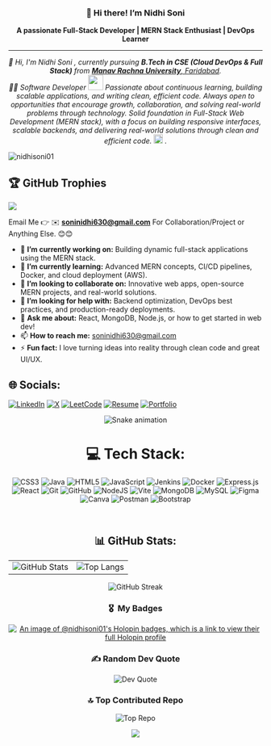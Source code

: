 <h3 align="center">👋 Hi there! I’m Nidhi Soni</h3>

<p align="center"><strong>A passionate Full-Stack Developer | MERN Stack Enthusiast | DevOps Learner</strong></p>

<hr />
<p align="center">
  <em>
    👋 Hi, I'm Nidhi Soni , currently pursuing <b>B.Tech in CSE (Cloud DevOps & Full Stack)</b> from 
    <a href="https://manavrachna.edu.in/"><b>Manav Rachna University</b>, Faridabad</a>. <br>
   👩‍💻 Software Developer
<img src="https://github.com/TheDudeThatCode/TheDudeThatCode/blob/master/Assets/Developer.gif" width="30px">
Passionate about continuous learning, building scalable applications, and writing clean, efficient code. Always open to opportunities that encourage growth, collaboration, and solving real-world problems through technology.
    Solid foundation in Full-Stack Web Development (MERN stack), with a focus on building responsive interfaces, scalable backends, and delivering real-world solutions through clean and efficient code.
    <img src="https://github.com/TheDudeThatCode/TheDudeThatCode/blob/master/Assets/Rocket.gif" width="18px"> 
    .
  </em> 
  <br>
<!--   <img src="https://media.giphy.com/media/VgCDAzcKvsR6OM0uWg/giphy.gif" width="50" /> 
  <b><i>Learning while HOPING & HUSTLING!!!</i></b> 
  <img src="https://media.giphy.com/media/7j2hfyeVcDtf2/giphy.gif" width="50" /> -->
</p>






<p align="left"> <img src="https://komarev.com/ghpvc/?username=nidhisoni01&label=Profile%20views&color=0e75b6&style=flat" alt="nidhisoni01" /> </p>


## 🏆 GitHub Trophies
![](https://github-profile-trophy.vercel.app/?username=nidhisoni01&theme=onedark&no-frame=false&no-bg=false&margin-w=4)


Email Me 👉 ✉️ **soninidhi630@gmail.com** For Collaboration/Project or Anything Else. 😊😊

- 🔭 **I’m currently working on:** Building dynamic full-stack applications using the MERN stack.
- 🌱 **I’m currently learning:** Advanced MERN concepts, CI/CD pipelines, Docker, and cloud deployment (AWS).
- 👯 **I’m looking to collaborate on:** Innovative web apps, open-source MERN projects, and real-world solutions.
- 🤔 **I’m looking for help with:** Backend optimization, DevOps best practices, and production-ready deployments.
- 💬 **Ask me about:** React, MongoDB, Node.js, or how to get started in web dev!
- 📫 **How to reach me:** soninidhi630@gmail.com
- ⚡ **Fun fact:** I love turning ideas into reality through clean code and great UI/UX.

## 🌐 Socials:
[![LinkedIn](https://img.shields.io/badge/LinkedIn-%230077B5.svg?logo=linkedin&logoColor=white)](https://linkedin.com/in/nidhi-soni-b06449250)
[![X](https://img.shields.io/badge/X-black.svg?logo=X&logoColor=white)](https://x.com/NidhiSoni01234)
[![LeetCode](https://img.shields.io/badge/LeetCode-orange.svg?logo=leetcode&logoColor=white)](https://leetcode.com/u/soninidhi1/)
[![Resume](https://img.shields.io/badge/Resume-PDF-blue.svg?logo=adobeacrobatreader&logoColor=white)](https://drive.google.com/file/d/1EIVunfegUxkkoWH37dKJuZ0WQeOqK8zO/view?usp=sharing)
[![Portfolio](https://img.shields.io/badge/Portfolio-%2300C896.svg?logo=vercel&logoColor=white)](https://portfolio-nidhisoni.netlify.app/)


<!-- Snake Game Repo View -->

<div align="center">
  <img src="https://profile-readme-generator.com/assets/snake.svg" alt="Snake animation" />
</div>

<div align="center">

# 💻 Tech Stack:

![CSS3](https://img.shields.io/badge/css3-%231572B6.svg?style=for-the-badge&logo=css3&logoColor=white)
![Java](https://img.shields.io/badge/java-%23ED8B00.svg?style=for-the-badge&logo=openjdk&logoColor=white)
![HTML5](https://img.shields.io/badge/html5-%23E34F26.svg?style=for-the-badge&logo=html5&logoColor=white)
![JavaScript](https://img.shields.io/badge/javascript-%23323330.svg?style=for-the-badge&logo=javascript&logoColor=%23F7DF1E)
![Jenkins](https://img.shields.io/badge/jenkins-%232C5263.svg?style=for-the-badge&logo=jenkins&logoColor=white)
![Docker](https://img.shields.io/badge/docker-%230db7ed.svg?style=for-the-badge&logo=docker&logoColor=white)
![Express.js](https://img.shields.io/badge/express.js-%23404d59.svg?style=for-the-badge&logo=express&logoColor=%2361DAFB)
![React](https://img.shields.io/badge/react-%2320232a.svg?style=for-the-badge&logo=react&logoColor=%2361DAFB)
![Git](https://img.shields.io/badge/git-%23F05033.svg?style=for-the-badge&logo=git&logoColor=white)
![GitHub](https://img.shields.io/badge/github-%23121011.svg?style=for-the-badge&logo=github&logoColor=white)
![NodeJS](https://img.shields.io/badge/node.js-6DA55F?style=for-the-badge&logo=node.js&logoColor=white)
![Vite](https://img.shields.io/badge/vite-%23646CFF.svg?style=for-the-badge&logo=vite&logoColor=white)
![MongoDB](https://img.shields.io/badge/MongoDB-%234ea94b.svg?style=for-the-badge&logo=mongodb&logoColor=white)
![MySQL](https://img.shields.io/badge/mysql-4479A1.svg?style=for-the-badge&logo=mysql&logoColor=white)
![Figma](https://img.shields.io/badge/figma-%23F24E1E.svg?style=for-the-badge&logo=figma&logoColor=white)
![Canva](https://img.shields.io/badge/Canva-%2300C4CC.svg?style=for-the-badge&logo=Canva&logoColor=white)
![Postman](https://img.shields.io/badge/Postman-FF6C37?style=for-the-badge&logo=postman&logoColor=white)
![Bootstrap](https://img.shields.io/badge/bootstrap-%238511FA.svg?style=for-the-badge&logo=bootstrap&logoColor=white)

<br/>

<h2>📊 GitHub Stats:</h2>

<table>
  <tr>
    <td>
      <img src="https://github-readme-stats.vercel.app/api?username=nidhisoni01&theme=rose_pine&hide_border=false&include_all_commits=true&count_private=false" alt="GitHub Stats"/>
    </td>
    <td>
      <img src="https://github-readme-stats.vercel.app/api/top-langs/?username=nidhisoni01&theme=rose_pine&hide_border=false&include_all_commits=true&count_private=false&layout=compact" alt="Top Langs"/>
    </td>
  </tr>
</table>

<p align="center">
  <img src="https://nirzak-streak-stats.vercel.app/?user=nidhisoni01&theme=rose_pine&hide_border=false" alt="GitHub Streak"/>
</p>


### 🎖 &nbsp;My Badges 


[![An image of @nidhisoni01's Holopin badges, which is a link to view their full Holopin profile](https://holopin.me/nidhisoni01)](https://holopin.io/@nidhisoni01)



### ✍️ Random Dev Quote
<img src="https://quotes-github-readme.vercel.app/api?type=horizontal&theme=gruvbox" alt="Dev Quote"/>

<br/>

### 🔝 Top Contributed Repo
<img src="https://github-contributor-stats.vercel.app/api?username=nidhisoni01&limit=5&theme=date_night&combine_all_yearly_contributions=true" alt="Top Repo"/>

<br/>

[![](https://visitcount.itsvg.in/api?id=nidhisoni01&icon=2&color=5)](https://visitcount.itsvg.in)

</div>


<!-- Proudly created with GPRM ( https://gprm.itsvg.in ) -->
